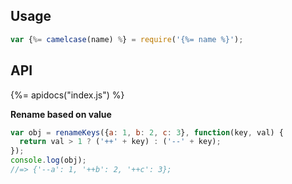 ## Usage

```js
var {%= camelcase(name) %} = require('{%= name %}');
```

## API

{%= apidocs("index.js") %}

**Rename based on value**

```js
var obj = renameKeys({a: 1, b: 2, c: 3}, function(key, val) {
  return val > 1 ? ('++' + key) : ('--' + key);
});
console.log(obj);
//=> {'--a': 1, '++b': 2, '++c': 3};
```
